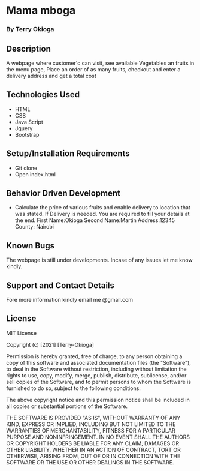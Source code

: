 # Mama mboga
### By Terry Okioga

## Description
A webpage where customer'c can visit, see available Vegetables an fruits in the menu page, Place an order of as many fruits, checkout and enter a delivery address and get a total cost

## Technologies Used

 * HTML
 * CSS
 * Java Script
 * Jquery
 * Bootstrap
## Setup/Installation Requirements
 * Git clone 
 * Open index.html
## Behavior Driven Development
 * Calculate the price of various fruits and enable delivery to location that was stated.
If Delivery is needed. You are required to fill your details at the end. First Name:Okioga Second Name:Martin Address:12345 County: Nairobi

## Known Bugs
The webpage is still under developments. Incase of any issues let me know kindly.

## Support and Contact Details

Fore more information kindly email me @gmail.com

## License

MIT License

Copyright (c) [2021] [Terry-Okioga]

Permission is hereby granted, free of charge, to any person obtaining a copy of this software and associated documentation files (the "Software"), to deal in the Software without restriction, including without limitation the rights to use, copy, modify, merge, publish, distribute, sublicense, and/or sell copies of the Software, and to permit persons to whom the Software is furnished to do so, subject to the following conditions:

The above copyright notice and this permission notice shall be included in all copies or substantial portions of the Software.

THE SOFTWARE IS PROVIDED "AS IS", WITHOUT WARRANTY OF ANY KIND, EXPRESS OR IMPLIED, INCLUDING BUT NOT LIMITED TO THE WARRANTIES OF MERCHANTABILITY, FITNESS FOR A PARTICULAR PURPOSE AND NONINFRINGEMENT. IN NO EVENT SHALL THE AUTHORS OR COPYRIGHT HOLDERS BE LIABLE FOR ANY CLAIM, DAMAGES OR OTHER LIABILITY, WHETHER IN AN ACTION OF CONTRACT, TORT OR OTHERWISE, ARISING FROM, OUT OF OR IN CONNECTION WITH THE SOFTWARE OR THE USE OR OTHER DEALINGS IN THE SOFTWARE.